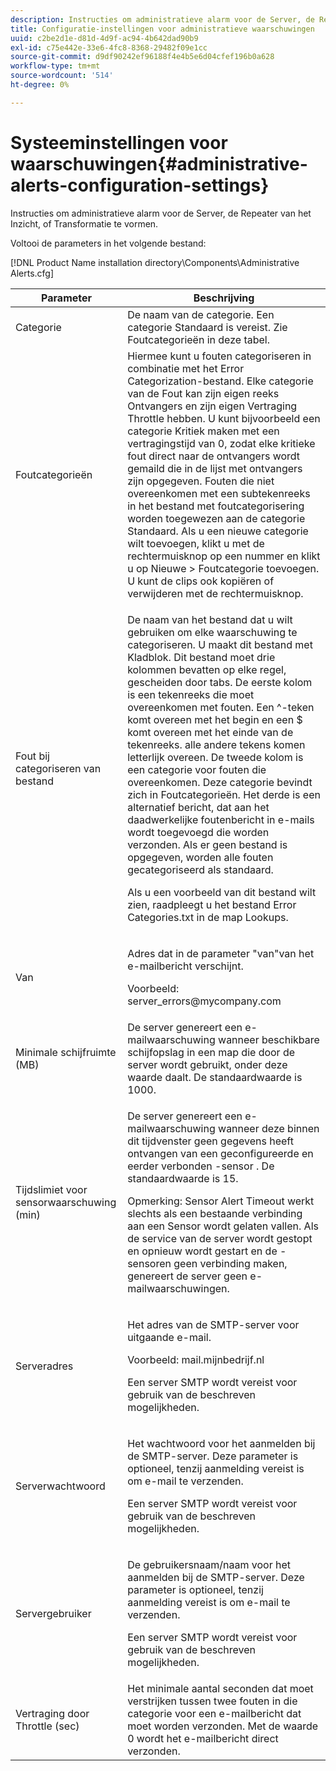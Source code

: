```yaml
---
description: Instructies om administratieve alarm voor de Server, de Repeater van het Inzicht, of Transformatie te vormen.
title: Configuratie-instellingen voor administratieve waarschuwingen
uuid: c2be2d1e-d81d-4d9f-ac94-4b642dad90b9
exl-id: c75e442e-33e6-4fc8-8368-29482f09e1cc
source-git-commit: d9df90242ef96188f4e4b5e6d04cfef196b0a628
workflow-type: tm+mt
source-wordcount: '514'
ht-degree: 0%

---
```


# Systeeminstellingen voor waarschuwingen{#administrative-alerts-configuration-settings}

Instructies om administratieve alarm voor de Server, de Repeater van het Inzicht, of Transformatie te vormen.

Voltooi de parameters in het volgende bestand:

[!DNL Product Name installation directory\Components\Administrative Alerts.cfg]

<table id="table_5A2298906D5F4215B8FAC42CACBC0002"> 
 <thead> 
  <tr> 
   <th colname="col1" class="entry"> Parameter </th> 
   <th colname="col2" class="entry"> Beschrijving </th> 
  </tr> 
 </thead>
 <tbody> 
  <tr> 
   <td colname="col1"> Categorie </td> 
   <td colname="col2"> De naam van de categorie. Een categorie Standaard is vereist. Zie Foutcategorieën in deze tabel. </td> 
  </tr> 
  <tr> 
   <td colname="col1"> Foutcategorieën </td> 
   <td colname="col2"> Hiermee kunt u fouten categoriseren in combinatie met het Error Categorization-bestand. Elke categorie van de Fout kan zijn eigen reeks Ontvangers en zijn eigen Vertraging Throttle hebben. U kunt bijvoorbeeld een categorie Kritiek maken met een vertragingstijd van 0, zodat elke kritieke fout direct naar de ontvangers wordt gemaild die in de lijst met ontvangers zijn opgegeven. Fouten die niet overeenkomen met een subtekenreeks in het bestand met foutcategorisering worden toegewezen aan de categorie Standaard. Als u een nieuwe categorie wilt toevoegen, klikt u met de rechtermuisknop op een nummer en klikt u op Nieuwe </span> &gt; <span class="uicontrol"> Foutcategorie </span> toevoegen. <span class="uicontrol"> U kunt de clips ook kopiëren of verwijderen met de rechtermuisknop. </span></td> 
  </tr> 
  <tr> 
   <td colname="col1"> Fout bij categoriseren van bestand </td> 
   <td colname="col2"> <p>De naam van het bestand dat u wilt gebruiken om elke waarschuwing te categoriseren. U maakt dit bestand met Kladblok. Dit bestand moet drie kolommen bevatten op elke regel, gescheiden door tabs. De eerste kolom is een tekenreeks die moet overeenkomen met fouten. Een ^-teken komt overeen met het begin en een $ komt overeen met het einde van de tekenreeks. alle andere tekens komen letterlijk overeen. De tweede kolom is een categorie voor fouten die overeenkomen. Deze categorie bevindt zich in Foutcategorieën. Het derde is een alternatief bericht, dat aan het daadwerkelijke foutenbericht in e-mails wordt toegevoegd die worden verzonden. Als er geen bestand is opgegeven, worden alle fouten gecategoriseerd als standaard. </p> <p>Als u een voorbeeld van dit bestand wilt zien, raadpleegt u het bestand <span class="filepath"> Error Categories.txt </span> in de map Lookups. </p> </td> 
  </tr> 
  <tr> 
   <td colname="col1"> Van </td> 
   <td colname="col2"> <p>Adres dat in de parameter "van"van het e-mailbericht verschijnt. </p> <p>Voorbeeld: <span class="filepath"> server_errors@mycompany.com </span></p> </td> 
  </tr> 
  <tr> 
   <td colname="col1"> Minimale schijfruimte (MB) </td> 
   <td colname="col2"> De server genereert een e-mailwaarschuwing wanneer beschikbare schijfopslag in een map die door de server wordt gebruikt, onder deze waarde daalt. De standaardwaarde is 1000. </td> 
  </tr> 
  <tr> 
   <td colname="col1"> Tijdslimiet voor sensorwaarschuwing (min) </td> 
   <td colname="col2"> <p>De server genereert een e-mailwaarschuwing wanneer deze binnen dit tijdvenster geen gegevens heeft ontvangen van een geconfigureerde en eerder verbonden <span class="wintitle">-sensor </span>. De standaardwaarde is 15. </p> <p> <p>Opmerking:  <span class="wintitle"> Sensor </span> Alert Timeout werkt slechts als een bestaande verbinding aan een <span class="wintitle"> Sensor </span> wordt gelaten vallen. Als de service van de server wordt gestopt en opnieuw wordt gestart en de <span class="wintitle">-sensoren </span> geen verbinding maken, genereert de server geen e-mailwaarschuwingen. </p> </p> </td> 
  </tr> 
  <tr> 
   <td colname="col1"> Serveradres </td> 
   <td colname="col2"> <p>Het adres van de SMTP-server voor uitgaande e-mail. </p> <p>Voorbeeld: <span class="filepath"> mail.mijnbedrijf.nl </span></p> <p>Een server SMTP wordt vereist voor gebruik van de beschreven mogelijkheden. </p> </td> 
  </tr> 
  <tr> 
   <td colname="col1"> Serverwachtwoord </td> 
   <td colname="col2"> <p>Het wachtwoord voor het aanmelden bij de SMTP-server. Deze parameter is optioneel, tenzij aanmelding vereist is om e-mail te verzenden. </p> <p>Een server SMTP wordt vereist voor gebruik van de beschreven mogelijkheden. </p> </td> 
  </tr> 
  <tr> 
   <td colname="col1"> Servergebruiker </td> 
   <td colname="col2"> <p>De gebruikersnaam/naam voor het aanmelden bij de SMTP-server. Deze parameter is optioneel, tenzij aanmelding vereist is om e-mail te verzenden. </p> <p>Een server SMTP wordt vereist voor gebruik van de beschreven mogelijkheden. </p> </td> 
  </tr> 
  <tr> 
   <td colname="col1"> Vertraging door Throttle (sec) </td> 
   <td colname="col2"> Het minimale aantal seconden dat moet verstrijken tussen twee fouten in die categorie voor een e-mailbericht dat moet worden verzonden. Met de waarde 0 wordt het e-mailbericht direct verzonden. </td> 
  </tr> 
 </tbody> 
</table>
